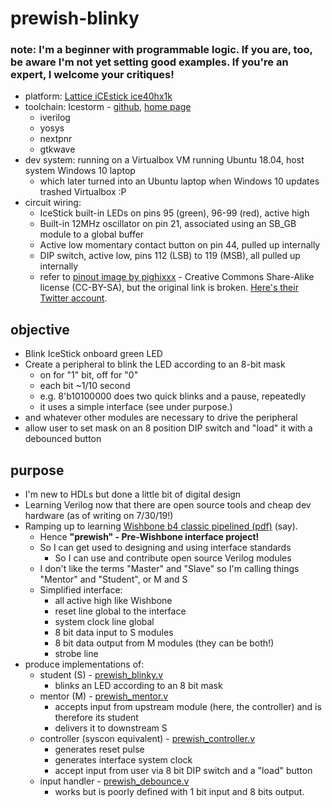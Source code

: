 # prewish-blinky

### note: I'm a beginner with programmable logic. If you are, too, be aware I'm not yet setting good examples. If you're an expert, I welcome your critiques!

* platform: [Lattice iCEstick ice40hx1k](http://www.latticesemi.com/en/Products/DevelopmentBoardsAndKits/iCEstick)
* toolchain: Icestorm - [github](https://github.com/cliffordwolf/icestorm), [home page](http://www.clifford.at/icestorm/)
    * iverilog
    * yosys
    * nextpnr
    * gtkwave
* dev system: running on a Virtualbox VM running Ubuntu 18.04, host system Windows 10 laptop
    * which later turned into an Ubuntu laptop when Windows 10 updates trashed Virtualbox :P
* circuit wiring: 
    * IceStick built-in LEDs on pins 95 (green), 96-99 (red), active high
    * Built-in 12MHz oscillator on pin 21, associated using an SB_GB module to a global buffer
    * Active low momentary contact button on pin 44, pulled up internally
    * DIP switch, active low, pins 112 (LSB) to 119 (MSB), all pulled up internally
    * refer to [pinout image by pighixxx](images/icestick_pinout.png) - Creative Commons Share-Alike license (CC-BY-SA), but the original link is broken. [Here's their Twitter account](https://twitter.com/pighixxx).

## objective

* Blink IceStick onboard green LED
* Create a peripheral to blink the LED according to an 8-bit mask
    * on for "1" bit, off for "0"
    * each bit ~1/10 second
    * e.g. 8'b10100000 does two quick blinks and a pause, repeatedly
    * it uses a simple interface (see under purpose.)
* and whatever other modules are necessary to drive the peripheral
* allow user to set mask on an 8 position DIP switch and "load" it with a debounced button

## purpose
* I'm new to HDLs but done a little bit of digital design
* Learning Verilog now that there are open source tools and cheap dev hardware (as of writing on 7/30/19!)
* Ramping up to learning [Wishbone b4 classic pipelined (pdf)](https://cdn.opencores.org/downloads/wbspec_b4.pdf) (say).
    * Hence **"prewish" - Pre-Wishbone interface project!**
    * So I can get used to designing and using interface standards
        * So I can use and contribute open source Verilog modules
    * I don't like the terms "Master" and "Slave" so I'm calling things "Mentor" and "Student", or M and S
    * Simplified interface:
        * all active high like Wishbone
        * reset line global to the interface
        * system clock line global
        * 8 bit data input to S modules
        * 8 bit data output from M modules (they can be both!)
        * strobe line
* produce implementations of: 
    * student (S) - [prewish_blinky.v](https://github.com/SamWibatt/prewish-blinky/blob/master/prewish_blinky.v)
        * blinks an LED according to an 8 bit mask
    * mentor (M) - [prewish_mentor.v](https://github.com/SamWibatt/prewish-blinky/blob/master/prewish_mentor.v)
        * accepts input from upstream module (here, the controller) and is therefore its student
        * delivers it to downstream S
    * controller (syscon equivalent) - [prewish_controller.v](https://github.com/SamWibatt/prewish-blinky/blob/master/prewish_controller.v)
        * generates reset pulse
        * generates interface system clock
        * accept input from user via 8 bit DIP switch and a "load" button
    * input handler - [prewish_debounce.v](https://github.com/SamWibatt/prewish-blinky/blob/master/prewish_debounce.v)
        * works but is poorly defined with 1 bit input and 8 bits output.
    

